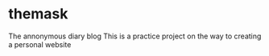# themask
The annonymous diary blog
This is a practice project on the way to creating a personal website
